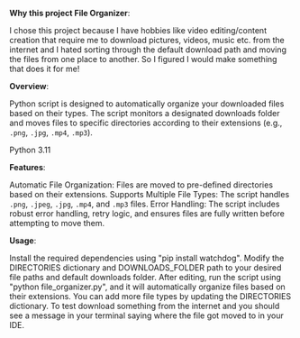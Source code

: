 
**Why this project File Organizer**: 

I chose this project because I have hobbies like video editing/content creation 
that require me to download pictures, videos, music etc. from the internet and I hated 
sorting through the default download path and moving the files from one place to another.
So I figured I would make something that does it for me! 


**Overview**:

Python script is designed to automatically organize your downloaded files based on their types. 
The script monitors a designated downloads folder and moves files to specific directories according 
to their extensions (e.g., `.png`, `.jpg`, `.mp4`, `.mp3`).

Python 3.11

**Features**:

Automatic File Organization: Files are moved to pre-defined directories based on their extensions.
Supports Multiple File Types: The script handles `.png`, `.jpeg`, `.jpg`, `.mp4`, and `.mp3` files.
Error Handling: The script includes robust error handling, retry logic, and ensures files are fully written before attempting to move them.

**Usage**: 

Install the required dependencies using "pip install watchdog". Modify the DIRECTORIES dictionary and DOWNLOADS_FOLDER path to your desired file paths and default downloads folder. After editing, run the script using "python file_organizer.py", and it will automatically organize files based on their extensions. You can add more file types by updating the DIRECTORIES dictionary. To test download something from the internet and you should see a message in your terminal saying where the file got moved to in your IDE. 


